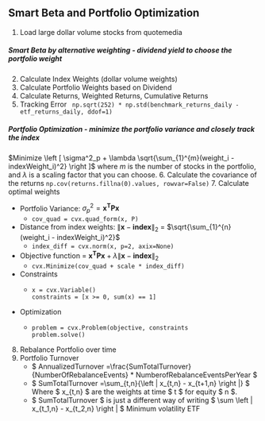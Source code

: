## Smart Beta and Portfolio Optimization

1. Load large dollar volume stocks from quotemedia
##### Smart Beta by alternative weighting - dividend yield to choose the portfolio weight
2. Calculate Index Weights (dollar volume weights)
3. Calculate Portfolio Weights based on Dividend
4. Calculate Returns, Weighted Returns, Cumulative Returns
5. Tracking Error ` np.sqrt(252) * np.std(benchmark_returns_daily - etf_returns_daily, ddof=1)`
##### Portfolio Optimization - minimize the portfolio variance and closely track the index
$Minimize \left [ \sigma^2_p + \lambda \sqrt{\sum_{1}^{m}(weight_i - indexWeight_i)^2} \right  ]$ where $m$ is the number of stocks in the portfolio, and $\lambda$ is a scaling factor that you can choose.
6. Calculate the covariance of the returns `np.cov(returns.fillna(0).values, rowvar=False)`
7. Calculate optimal weights
   * Portfolio Variance: $\sigma^2_p = \mathbf{x^T} \mathbf{P} \mathbf{x}$
      * `cov_quad = cvx.quad_form(x, P)`
   * Distance from index weights: $\left \| \mathbf{x} - \mathbf{index} \right \|_2$ = $\sqrt{\sum_{1}^{n}(weight_i - indexWeight_i)^2}$
     * `index_diff = cvx.norm(x, p=2, axix=None)`
   * Objective function = $\mathbf{x^T} \mathbf{P} \mathbf{x} + \lambda \left \| \mathbf{x} - \mathbf{index} \right \|_2$
     * `cvx.Minimize(cov_quad + scale * index_diff)`
   * Constraints
     * ```
       x = cvx.Variable()
       constraints = [x >= 0, sum(x) == 1]
       ```
   * Optimization
     * ```
       problem = cvx.Problem(objective, constraints
       problem.solve()
       ```
8. Rebalance Portfolio over time
9. Portfolio Turnover
   * $ AnnualizedTurnover =\frac{SumTotalTurnover}{NumberOfRebalanceEvents} * NumberofRebalanceEventsPerYear $
   * $ SumTotalTurnover =\sum_{t,n}{\left | x_{t,n} - x_{t+1,n} \right |} $ Where $ x_{t,n} $ are the weights at time $ t $ for equity $ n $.
   * $ SumTotalTurnover $ is just a different way of writing $ \sum \left | x_{t_1,n} - x_{t_2,n} \right | $
 Minimum volatility ETF
